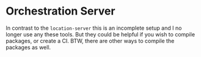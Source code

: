 # Orchestration Server

In contrast to the `location-server` this is an incomplete setup and I no longer
use any these tools. But they could be helpful if you wish to compile packages,
or create a CI. BTW, there are other ways to compile the packages as well.
